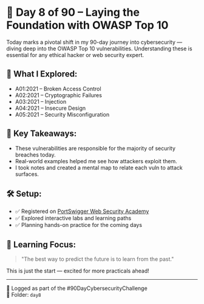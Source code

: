# 📘 Day 8 of 90 – Laying the Foundation with OWASP Top 10

Today marks a pivotal shift in my 90-day journey into cybersecurity — diving deep into the OWASP Top 10 vulnerabilities. Understanding these is essential for any ethical hacker or web security expert.

## 🔐 What I Explored:
- A01:2021 – Broken Access Control  
- A02:2021 – Cryptographic Failures  
- A03:2021 – Injection  
- A04:2021 – Insecure Design  
- A05:2021 – Security Misconfiguration  

## 🎯 Key Takeaways:
- These vulnerabilities are responsible for the majority of security breaches today.
- Real-world examples helped me see how attackers exploit them.
- I took notes and created a mental map to relate each vuln to attack surfaces.

## 🛠️ Setup:
- ✅ Registered on [PortSwigger Web Security Academy](https://portswigger.net/web-security)
- ✅ Explored interactive labs and learning paths
- ✅ Planning hands-on practice for the coming days

## 🧠 Learning Focus:
> "The best way to predict the future is to learn from the past."

This is just the start — excited for more practicals ahead!

---

📅 Logged as part of the #90DayCybersecurityChallenge  
📂 Folder: `day8`
